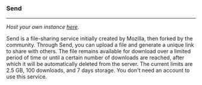### Send
---

*Host your own instance [here](https://github.com/timvisee/send).*

Send is a file-sharing service initially created by Mozilla, then forked by the community. Through Send, you can upload a file and generate a unique link to share with others. The file remains available for download over a limited period of time or until a certain number of downloads are reached, after which it will be automatically deleted from the server. The current limits are 2.5 GB, 100 downloads, and 7 days storage. You don't need an account to use this service.

